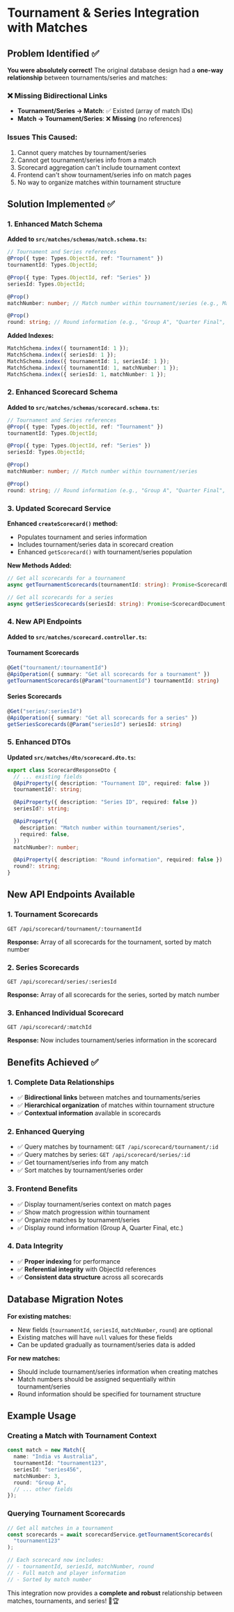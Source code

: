 # Tournament & Series Integration with Matches

## Problem Identified ✅

**You were absolutely correct!** The original database design had a **one-way relationship** between tournaments/series and matches:

### ❌ **Missing Bidirectional Links**

- **Tournament/Series → Match**: ✅ Existed (array of match IDs)
- **Match → Tournament/Series**: ❌ **Missing** (no references)

### **Issues This Caused:**

1. Cannot query matches by tournament/series
2. Cannot get tournament/series info from a match
3. Scorecard aggregation can't include tournament context
4. Frontend can't show tournament/series info on match pages
5. No way to organize matches within tournament structure

## Solution Implemented ✅

### **1. Enhanced Match Schema**

**Added to `src/matches/schemas/match.schema.ts`:**

```typescript
// Tournament and Series references
@Prop({ type: Types.ObjectId, ref: "Tournament" })
tournamentId: Types.ObjectId;

@Prop({ type: Types.ObjectId, ref: "Series" })
seriesId: Types.ObjectId;

@Prop()
matchNumber: number; // Match number within tournament/series (e.g., Match 1, Match 2)

@Prop()
round: string; // Round information (e.g., "Group A", "Quarter Final", "Semi Final", "Final")
```

**Added Indexes:**

```typescript
MatchSchema.index({ tournamentId: 1 });
MatchSchema.index({ seriesId: 1 });
MatchSchema.index({ tournamentId: 1, seriesId: 1 });
MatchSchema.index({ tournamentId: 1, matchNumber: 1 });
MatchSchema.index({ seriesId: 1, matchNumber: 1 });
```

### **2. Enhanced Scorecard Schema**

**Added to `src/matches/schemas/scorecard.schema.ts`:**

```typescript
// Tournament and Series references
@Prop({ type: Types.ObjectId, ref: "Tournament" })
tournamentId: Types.ObjectId;

@Prop({ type: Types.ObjectId, ref: "Series" })
seriesId: Types.ObjectId;

@Prop()
matchNumber: number; // Match number within tournament/series

@Prop()
round: string; // Round information (e.g., "Group A", "Quarter Final", "Semi Final", "Final")
```

### **3. Updated Scorecard Service**

**Enhanced `createScorecard()` method:**

- Populates tournament and series information
- Includes tournament/series data in scorecard creation
- Enhanced `getScorecard()` with tournament/series population

**New Methods Added:**

```typescript
// Get all scorecards for a tournament
async getTournamentScorecards(tournamentId: string): Promise<ScorecardDocument[]>

// Get all scorecards for a series
async getSeriesScorecards(seriesId: string): Promise<ScorecardDocument[]>
```

### **4. New API Endpoints**

**Added to `src/matches/scorecard.controller.ts`:**

#### **Tournament Scorecards**

```typescript
@Get("tournament/:tournamentId")
@ApiOperation({ summary: "Get all scorecards for a tournament" })
getTournamentScorecards(@Param("tournamentId") tournamentId: string)
```

#### **Series Scorecards**

```typescript
@Get("series/:seriesId")
@ApiOperation({ summary: "Get all scorecards for a series" })
getSeriesScorecards(@Param("seriesId") seriesId: string)
```

### **5. Enhanced DTOs**

**Updated `src/matches/dto/scorecard.dto.ts`:**

```typescript
export class ScorecardResponseDto {
  // ... existing fields
  @ApiProperty({ description: "Tournament ID", required: false })
  tournamentId?: string;

  @ApiProperty({ description: "Series ID", required: false })
  seriesId?: string;

  @ApiProperty({
    description: "Match number within tournament/series",
    required: false,
  })
  matchNumber?: number;

  @ApiProperty({ description: "Round information", required: false })
  round?: string;
}
```

## New API Endpoints Available

### **1. Tournament Scorecards**

```
GET /api/scorecard/tournament/:tournamentId
```

**Response:** Array of all scorecards for the tournament, sorted by match number

### **2. Series Scorecards**

```
GET /api/scorecard/series/:seriesId
```

**Response:** Array of all scorecards for the series, sorted by match number

### **3. Enhanced Individual Scorecard**

```
GET /api/scorecard/:matchId
```

**Response:** Now includes tournament/series information in the scorecard

## Benefits Achieved ✅

### **1. Complete Data Relationships**

- ✅ **Bidirectional links** between matches and tournaments/series
- ✅ **Hierarchical organization** of matches within tournament structure
- ✅ **Contextual information** available in scorecards

### **2. Enhanced Querying**

- ✅ Query matches by tournament: `GET /api/scorecard/tournament/:id`
- ✅ Query matches by series: `GET /api/scorecard/series/:id`
- ✅ Get tournament/series info from any match
- ✅ Sort matches by tournament/series order

### **3. Frontend Benefits**

- ✅ Display tournament/series context on match pages
- ✅ Show match progression within tournament
- ✅ Organize matches by tournament/series
- ✅ Display round information (Group A, Quarter Final, etc.)

### **4. Data Integrity**

- ✅ **Proper indexing** for performance
- ✅ **Referential integrity** with ObjectId references
- ✅ **Consistent data structure** across all scorecards

## Database Migration Notes

**For existing matches:**

- New fields (`tournamentId`, `seriesId`, `matchNumber`, `round`) are optional
- Existing matches will have `null` values for these fields
- Can be updated gradually as tournament/series data is added

**For new matches:**

- Should include tournament/series information when creating matches
- Match numbers should be assigned sequentially within tournament/series
- Round information should be specified for tournament structure

## Example Usage

### **Creating a Match with Tournament Context**

```typescript
const match = new Match({
  name: "India vs Australia",
  tournamentId: "tournament123",
  seriesId: "series456",
  matchNumber: 3,
  round: "Group A",
  // ... other fields
});
```

### **Querying Tournament Scorecards**

```typescript
// Get all matches in a tournament
const scorecards = await scorecardService.getTournamentScorecards(
  "tournament123"
);

// Each scorecard now includes:
// - tournamentId, seriesId, matchNumber, round
// - Full match and player information
// - Sorted by match number
```

This integration now provides a **complete and robust** relationship between matches, tournaments, and series! 🏏🏆
